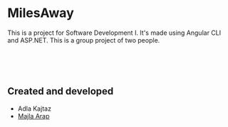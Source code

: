 # MilesAway
This is a project for Software Development I. It's made using Angular CLI and ASP.NET. This is a group project of two people.

<br />
<br />
<br />

## Created and developed
- Adla Kajtaz
- [Majla Arap](https://github.com/majla-arap)
